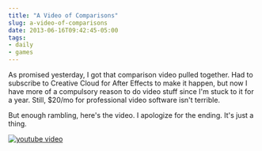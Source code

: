 ```yaml
---
title: "A Video of Comparisons"
slug: a-video-of-comparisons
date: 2013-06-16T09:42:45-05:00
tags:
- daily
- games
---
```

As promised yesterday, I got that comparison video pulled together. Had to subscribe to Creative Cloud for After Effects to make it happen, but now I have more of a compulsory reason to do video stuff since I'm stuck to it for a year. Still, $20/mo for professional video software isn't terrible.

But enough rambling, here's the video. I apologize for the ending. It's just a thing.

[![youtube video](https://img.youtube.com/vi/v9a1NAJBcTY/0.jpg)](https://www.youtube.com/watch?v=v9a1NAJBcTY)
